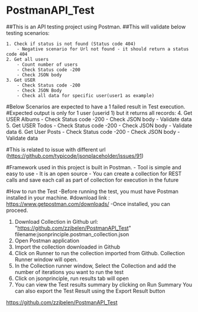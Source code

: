# PostmanAPI_Test
##This is an API testing project using Postman.
##This will validate below testing scenarios:

	1. Check if status is not found (Status code 404)
		- Negative scenario for Url not found - it should return a status code 404
	2. Get all users 
		- Count number of users
		- Check Status code -200
		- Check JSON body
	3. Get USER
		- Check Status code -200
		- Check JSON Body
		- Check all data for specific user(user1 as example)
#Below Scenarios are expected to have a 1 failed result in Test execution.
#Expected output is only for 1 user (userid 1) but it returns all records:
	4. Get USER Albums
		- Check Status code -200
		- Check JSON body
		- Validate data
	5. Get USER Todos
		- Check Status code -200
		- Check JSON body
		- Validate data
	6. Get User Posts
		- Check Status code -200
		- Check JSON body
		- Validate data

#This is related to issue with different url (https://github.com/typicode/jsonplaceholder/issues/91)

#Framework used in this project is built in Postman.
	- Tool is simple and easy to use
	- It is an open source
	- You can create a collection for REST calls and save each call as part of collection for execution in the future

#How to run the Test
-Before running the test, you must have Postman installed in your machine.
#download link : https://www.getpostman.com/downloads/
-Once installed, you can proceed.
1. Download Collection in Github
	url: "https://github.com/zzjbelen/PostmanAPI_Test"
	filename:jsonprinciple.postman_collection.json
2. Open Postman application
3. Import the collection downloaded in Github 
4. Click on Runner to run the collection imported from Github.
   Collection Runner window will open.
5. In the Collection runner window, Select the Collection and add the number of iterations you want to run the test
6. Click on jsonprinciple, run results tab will open
7. You can view the Test results summary by clicking on Run Summary
   You can also export the Test Result using the Export Result button


https://github.com/zzjbelen/PostmanAPI_Test
